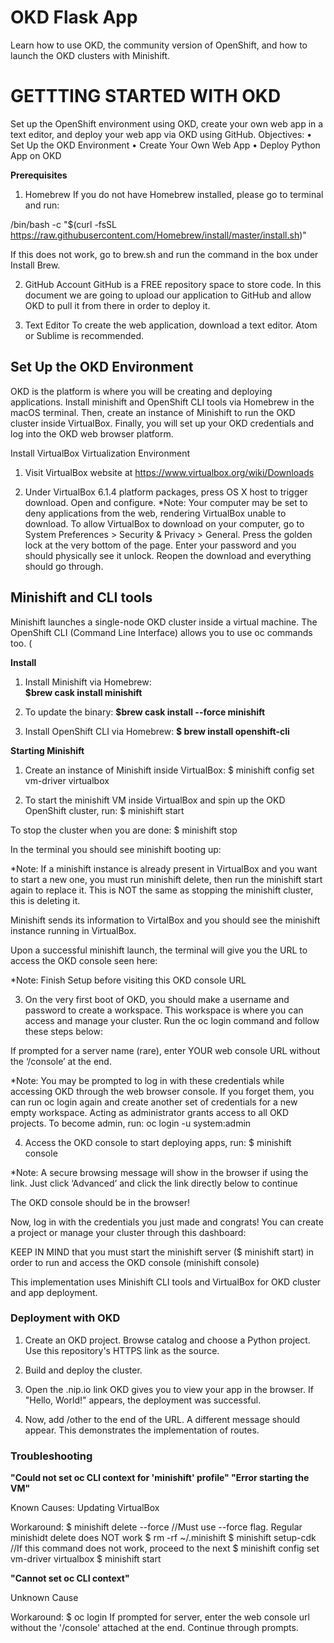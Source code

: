 # OKD Flask App
Learn how to use OKD, the community version of OpenShift, and how to launch the OKD clusters with Minishift.

# GETTTING STARTED WITH OKD
Set up the OpenShift environment using OKD, create your own web app in a text editor, and deploy your web app via OKD using GitHub.
Objectives:
•	Set Up the OKD Environment
•	Create Your Own Web App
•	Deploy Python App on OKD

**Prerequisites**
1.	Homebrew
If you do not have Homebrew installed, please go to terminal and run:

/bin/bash -c "$(curl -fsSL https://raw.githubusercontent.com/Homebrew/install/master/install.sh)"

If this does not work, go to brew.sh and run the command in the box under Install Brew.
 

2.	GitHub Account
GitHub is a FREE repository space to store code. In this document we are going to upload our application to GitHub and allow OKD to pull it from there in order to deploy it.

3.	Text Editor
To create the web application, download a text editor. Atom or Sublime is recommended.


## Set Up the OKD Environment
OKD is the platform is where you will be creating and deploying applications. Install minishift and OpenShift CLI tools via Homebrew in the macOS terminal. Then, create an instance of Minishift to run the OKD cluster inside VirtualBox. Finally, you will set up your OKD credentials and log into the OKD web browser platform. 
 
Install VirtualBox Virtualization Environment
1.	Visit VirtualBox website at https://www.virtualbox.org/wiki/Downloads
 

2.	Under VirtualBox 6.1.4 platform packages, press OS X host to trigger download. Open and configure. 
*Note:  Your computer may be set to deny applications from the web, rendering VirtualBox unable to download. To allow VirtualBox to download on your computer, go to System Preferences > Security & Privacy > General. Press the golden lock at the very bottom of the page. Enter your password and you should physically see it unlock. Reopen the download and everything should go through.

## Minishift and CLI tools
Minishift launches a single-node OKD cluster inside a virtual machine. The OpenShift CLI (Command Line Interface) allows you to use oc commands too. (

**Install**
1.	Install Minishift via Homebrew:  
**$brew cask install minishift**

2. To update the binary: 
**$brew cask install --force minishift**

3.	Install OpenShift CLI via Homebrew: 
**$ brew install openshift-cli**


**Starting Minishift**
1.	Create an instance of Minishift inside VirtualBox:
$ minishift config set vm-driver virtualbox

2.	To start the minishift VM inside VirtualBox and spin up the OKD OpenShift cluster, run:
$ minishift start

To stop the cluster when you are done: $ minishift stop

In the terminal you should see minishift booting up:

 

*Note: If a minishift instance is already present in VirtualBox and you want to start a new one, you must run minishift delete, then run the minishift start again to replace it. This is NOT the same as stopping the minishift cluster, this is deleting it.

Minishift sends its information to VirtalBox and you should see the minishift instance running in VirtualBox.

 


Upon a successful minishift launch, the terminal will give you the URL to access the OKD console seen here:

 

*Note: Finish Setup before visiting this OKD console URL

3.	On the very first boot of OKD, you should make a username and password to create a workspace. This workspace is where you can access and manage your cluster. Run the oc login command and follow these steps below: 

 
If prompted for a server name (rare), enter YOUR web console URL without the ‘/console’ at the end.
 
*Note: You may be prompted to log in with these credentials while accessing OKD through the web browser console. If you forget them, you can run oc login again and create another set of credentials for a new empty workspace. Acting as administrator grants access to all OKD projects. To become admin, run: oc login -u system:admin


4.	Access the OKD console to start deploying apps, run:
$ minishift console

*Note: A secure browsing message will show in the browser if using the link. Just click ‘Advanced’ and click the link directly below to continue

The OKD console should be in the browser!
 

Now, log in with the credentials you just made and congrats! You can create a project or manage your cluster through this dashboard:
 


KEEP IN MIND that you must start the minishift server ($ minishift start) in order to run and access the OKD console (minishift console)











This implementation uses Minishift CLI tools and VirtualBox for OKD cluster and app deployment.

### Deployment with OKD

1. Create an OKD project. Browse catalog and choose a Python project. Use this repository's HTTPS link as the source.

2. Build and deploy the cluster.

3. Open the .nip.io link OKD gives you to view your app in the browser. If "Hello, World!" appears, the deployment was successful.

4. Now, add /other to the end of the URL. A different message should appear. This demonstrates the implementation of routes.



### Troubleshooting
**"Could not set oc CLI context for 'minishift' profile"
"Error starting the VM"**

Known Causes: Updating VirtualBox

Workaround:
$ minishift delete --force //Must use --force flag. Regular minishidt delete does NOT work
$ rm -rf ~/.minishift
$ minishift setup-cdk //If this command does not work, proceed to the next 
$ minishift config set vm-driver virtualbox
$ minishift start


**"Cannot set oc CLI context"**

Unknown Cause

Workaround:
$ oc login
If prompted for server, enter the web console url without the '/console' attached at the end. Continue through prompts.
